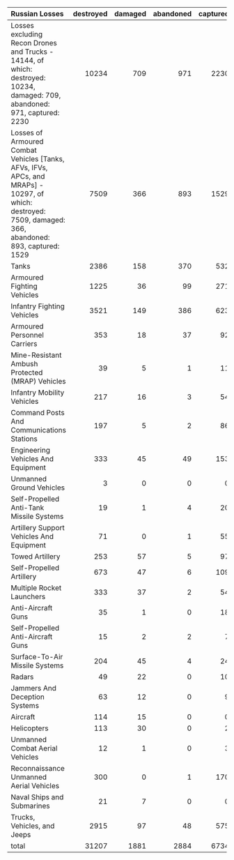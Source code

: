 | Russian Losses                                                                                                                                           |   destroyed |   damaged |   abandoned |   captured |   total |
|:---------------------------------------------------------------------------------------------------------------------------------------------------------|------------:|----------:|------------:|-----------:|--------:|
| Losses excluding Recon Drones and Trucks - 14144, of which: destroyed: 10234, damaged: 709, abandoned: 971, captured: 2230                               |       10234 |       709 |         971 |       2230 |   14144 |
| Losses of Armoured Combat Vehicles [Tanks, AFVs, IFVs, APCs, and MRAPs] - 10297, of which: destroyed: 7509, damaged: 366, abandoned: 893, captured: 1529 |        7509 |       366 |         893 |       1529 |   10297 |
| Tanks                                                                                                                                                    |        2386 |       158 |         370 |        532 |    3446 |
| Armoured Fighting Vehicles                                                                                                                               |        1225 |        36 |          99 |        271 |    1631 |
| Infantry Fighting Vehicles                                                                                                                               |        3521 |       149 |         386 |        623 |    4679 |
| Armoured Personnel Carriers                                                                                                                              |         353 |        18 |          37 |         92 |     500 |
| Mine-Resistant Ambush Protected  (MRAP) Vehicles                                                                                                         |          39 |         5 |           1 |         11 |      56 |
| Infantry Mobility Vehicles                                                                                                                               |         217 |        16 |           3 |         54 |     290 |
| Command Posts And Communications Stations                                                                                                                |         197 |         5 |           2 |         86 |     290 |
| Engineering Vehicles And Equipment                                                                                                                       |         333 |        45 |          49 |        153 |     580 |
| Unmanned Ground Vehicles                                                                                                                                 |           3 |         0 |           0 |          0 |       3 |
| Self-Propelled Anti-Tank Missile Systems                                                                                                                 |          19 |         1 |           4 |         20 |      44 |
| Artillery Support Vehicles And Equipment                                                                                                                 |          71 |         0 |           1 |         55 |     127 |
| Towed Artillery                                                                                                                                          |         253 |        57 |           5 |         97 |     412 |
| Self-Propelled Artillery                                                                                                                                 |         673 |        47 |           6 |        109 |     835 |
| Multiple Rocket Launchers                                                                                                                                |         333 |        37 |           2 |         54 |     426 |
| Anti-Aircraft Guns                                                                                                                                       |          35 |         1 |           0 |         18 |      54 |
| Self-Propelled Anti-Aircraft Guns                                                                                                                        |          15 |         2 |           2 |          7 |      26 |
| Surface-To-Air Missile Systems                                                                                                                           |         204 |        45 |           4 |         24 |     277 |
| Radars                                                                                                                                                   |          49 |        22 |           0 |         10 |      81 |
| Jammers And Deception Systems                                                                                                                            |          63 |        12 |           0 |          9 |      84 |
| Aircraft                                                                                                                                                 |         114 |        15 |           0 |          0 |     129 |
| Helicopters                                                                                                                                              |         113 |        30 |           0 |          2 |     145 |
| Unmanned Combat Aerial Vehicles                                                                                                                          |          12 |         1 |           0 |          3 |      16 |
| Reconnaissance Unmanned Aerial Vehicles                                                                                                                  |         300 |         0 |           1 |        170 |     471 |
| Naval Ships and Submarines                                                                                                                               |          21 |         7 |           0 |          0 |      28 |
| Trucks, Vehicles, and Jeeps                                                                                                                              |        2915 |        97 |          48 |        575 |    3635 |
| total                                                                                                                                                    |       31207 |      1881 |        2884 |       6734 |   42706 |